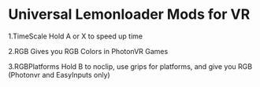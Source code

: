 # Universal Lemonloader Mods for VR
1.TimeScale
Hold A or X to speed up time

2.RGB
Gives you RGB Colors in PhotonVR Games

3.RGBPlatforms
Hold B to noclip, use grips for platforms, and give you RGB (Photonvr and EasyInputs only)
